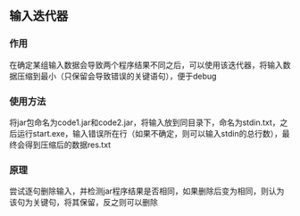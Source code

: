 ## 输入迭代器
### 作用
在确定某组输入数据会导致两个程序结果不同之后，可以使用该迭代器，将输入数据压缩到最小（只保留会导致错误的关键语句），便于debug

### 使用方法
将jar包命名为code1.jar和code2.jar，将输入放到同目录下，命名为stdin.txt，之后运行start.exe，输入错误所在行（如果不确定，则可以输入stdin的总行数），最终会得到压缩后的数据res.txt

### 原理
尝试逐句删除输入，并检测jar程序结果是否相同，如果删除后变为相同，则认为该句为关键句，将其保留，反之则可以删除